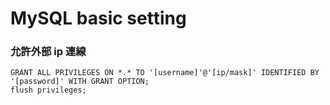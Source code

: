# MySQL basic setting


### 允許外部 ip 連線
```
GRANT ALL PRIVILEGES ON *.* TO '[username]'@'[ip/mask]' IDENTIFIED BY '[password]' WITH GRANT OPTION;
flush privileges;
```
